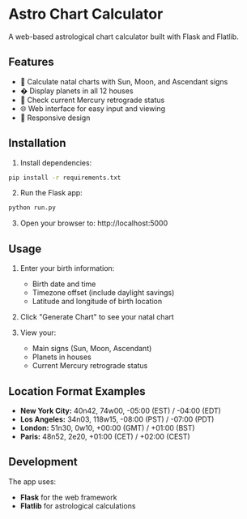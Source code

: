 # Astro Chart Calculator

A web-based astrological chart calculator built with Flask and Flatlib.

## Features

- 🌟 Calculate natal charts with Sun, Moon, and Ascendant signs
- � Display planets in all 12 houses
- 📡 Check current Mercury retrograde status
- 🌐 Web interface for easy input and viewing
- 📱 Responsive design

## Installation

1. Install dependencies:
```bash
pip install -r requirements.txt
```

2. Run the Flask app:
```bash
python run.py
```

3. Open your browser to: http://localhost:5000

## Usage

1. Enter your birth information:
   - Birth date and time
   - Timezone offset (include daylight savings)
   - Latitude and longitude of birth location

2. Click "Generate Chart" to see your natal chart

3. View your:
   - Main signs (Sun, Moon, Ascendant)
   - Planets in houses
   - Current Mercury retrograde status

## Location Format Examples

- **New York City:** 40n42, 74w00, -05:00 (EST) / -04:00 (EDT)
- **Los Angeles:** 34n03, 118w15, -08:00 (PST) / -07:00 (PDT)
- **London:** 51n30, 0w10, +00:00 (GMT) / +01:00 (BST)
- **Paris:** 48n52, 2e20, +01:00 (CET) / +02:00 (CEST)

## Development

The app uses:
- **Flask** for the web framework
- **Flatlib** for astrological calculations